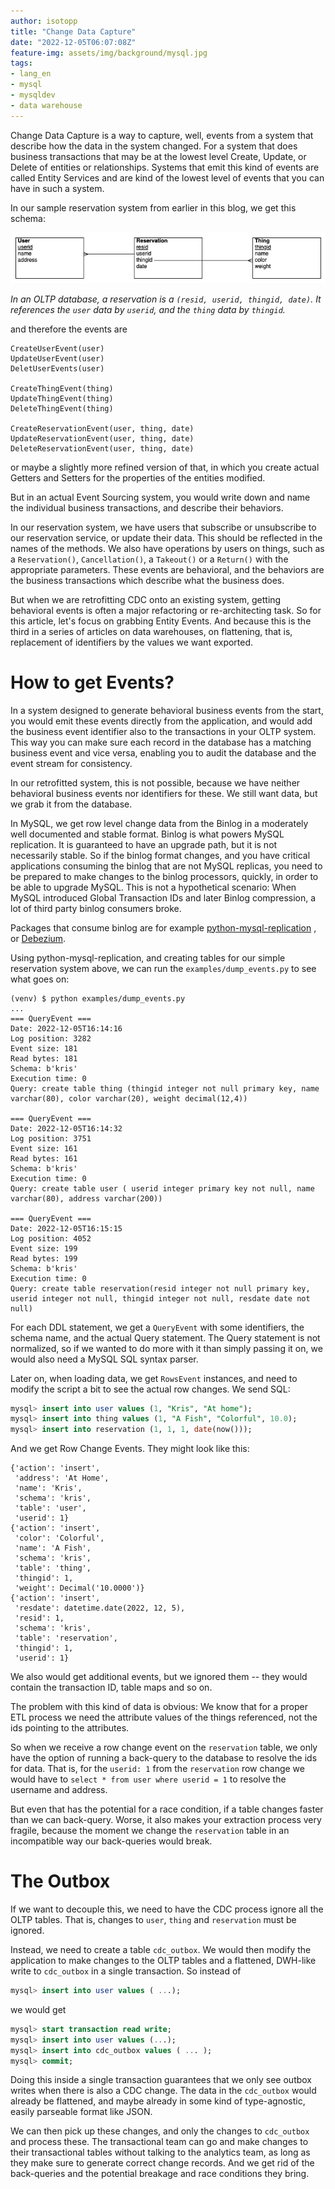 ```yaml
---
author: isotopp
title: "Change Data Capture"
date: "2022-12-05T06:07:08Z"
feature-img: assets/img/background/mysql.jpg
tags:
- lang_en
- mysql
- mysqldev
- data warehouse
---
```


Change Data Capture is a way to capture, well, events from a system that describe how the data in the system changed.
For a system that does business transactions that may be at the lowest level Create, Update, or Delete of entities or relationships.
Systems that emit this kind of events are called Entity Services and are kind of the lowest level of events that you can have in such a system.

In our sample reservation system from earlier in this blog, we get this schema:

![](/uploads/2022/11/snowflake-01.png)

*In an OLTP database, a reservation is a `(resid, userid, thingid, date)`. It references the `user` data by `userid`, and the `thing` data by `thingid`.*

and therefore the events are

```console
CreateUserEvent(user)
UpdateUserEvent(user)
DeletUserEvents(user)

CreateThingEvent(thing)
UpdateThingEvent(thing)
DeleteThingEvent(thing)

CreateReservationEvent(user, thing, date)
UpdateReservationEvent(user, thing, date)
DeleteReservationEvent(user, thing, date)
```

or maybe a slightly more refined version of that, in which you create actual Getters and Setters for the properties of the entities modified.

But in an actual Event Sourcing system, you would write down and name the individual business transactions, and describe their behaviors.

In our reservation system, we have users that subscribe or unsubscribe to our reservation service, or update their data.
This should be reflected in the names of the methods.
We also have operations by users on things, such as a `Reservation()`, `Cancellation()`, a `Takeout()` or a `Return()` with the appropriate parameters.
These events are behavioral, and the behaviors are the business transactions which describe what the business does.

But when we are retrofitting CDC onto an existing system, getting behavioral events is often a major refactoring or re-architecting task.
So for this article, let's focus on grabbing Entity Events.
And because this is the third in a series of articles on data warehouses, on flattening, that is, replacement of identifiers by the values we want exported.

# How to get Events?

In a system designed to generate behavioral business events from the start, you would emit these events directly from the application, and would add the business event identifier also to the transactions in your OLTP system.
This way you can make sure each record in the database has a matching business event and vice versa, enabling you to audit the database and the event stream for consistency.

In our retrofitted system, this is not possible, because we have neither behavioral business events nor identifiers for these.
We still want data, but we grab it from the database.

In MySQL, we get row level change data from the Binlog in a moderately well documented and stable format.
Binlog is what powers MySQL replication. 
It is guaranteed to have an upgrade path, but it is not necessarily stable.
So if the binlog format changes, and you have critical applications consuming the binlog that are not MySQL replicas, you need to be prepared to make changes to the binlog processors, quickly, in order to be able to upgrade MySQL.
This is not a hypothetical scenario: When MySQL introduced Global Transaction IDs and later Binlog compression, a lot of third party binlog consumers broke.

Packages that consume binlog are for example
[python-mysql-replication](https://github.com/julien-duponchelle/python-mysql-replication)
, or 
[Debezium](https://github.com/debezium/debezium).

Using python-mysql-replication, and creating tables for our simple reservation system above, we can run the `examples/dump_events.py` to see what goes on:

```console
(venv) $ python examples/dump_events.py
...
=== QueryEvent ===
Date: 2022-12-05T16:14:16
Log position: 3282
Event size: 181
Read bytes: 181
Schema: b'kris'
Execution time: 0
Query: create table thing (thingid integer not null primary key, name varchar(80), color varchar(20), weight decimal(12,4))

=== QueryEvent ===
Date: 2022-12-05T16:14:32
Log position: 3751
Event size: 161
Read bytes: 161
Schema: b'kris'
Execution time: 0
Query: create table user ( userid integer primary key not null, name varchar(80), address varchar(200))

=== QueryEvent ===
Date: 2022-12-05T16:15:15
Log position: 4052
Event size: 199
Read bytes: 199
Schema: b'kris'
Execution time: 0
Query: create table reservation(resid integer not null primary key, userid integer not null, thingid integer not null, resdate date not null)
```

For each DDL statement, we get a `QueryEvent` with some identifiers, the schema name, and the actual Query statement.
The Query statement is not normalized, so if we wanted to do more with it than simply passing it on, we would also need a MySQL SQL syntax parser.

Later on, when loading data, we get `RowsEvent` instances, and need to modify the script a bit to see the actual row changes.
We send SQL:
```sql
mysql> insert into user values (1, "Kris", "At home");
mysql> insert into thing values (1, "A Fish", "Colorful", 10.0);
mysql> insert into reservation (1, 1, 1, date(now())); 
```
And we get Row Change Events. They might look like this:

```console
{'action': 'insert',
 'address': 'At Home',
 'name': 'Kris',
 'schema': 'kris',
 'table': 'user',
 'userid': 1}
{'action': 'insert',
 'color': 'Colorful',
 'name': 'A Fish',
 'schema': 'kris',
 'table': 'thing',
 'thingid': 1,
 'weight': Decimal('10.0000')}
{'action': 'insert',
 'resdate': datetime.date(2022, 12, 5),
 'resid': 1,
 'schema': 'kris',
 'table': 'reservation',
 'thingid': 1,
 'userid': 1}
```

We also would get additional events, but we ignored them -- they would contain the transaction ID, table maps and so on.

The problem with this kind of data is obvious:
We know that for a proper ETL process we need the attribute values of the things referenced, not the ids pointing to the attributes.

So when we receive a row change event on the `reservation` table, 
we only have the option of running a back-query to the database to resolve the ids for data.
That is, for the `userid: 1` from the `reservation` row change we would have to `select * from user where userid = 1` to resolve the username and address.

But even that has the potential for a race condition, if a table changes faster than we can back-query.
Worse, it also makes your extraction process very fragile, because the moment we change the `reservation` table in an incompatible way our back-queries would break.

# The Outbox

If we want to decouple this, we need to have the CDC process ignore all the OLTP tables.
That is, changes to `user`, `thing` and `reservation` must be ignored.

Instead, we need to create a table `cdc_outbox`.
We would then modify the application to make changes to the OLTP tables and a flattened, DWH-like write to `cdc_outbox` in a single transaction.
So instead of

```sql
mysql> insert into user values ( ...);
```

we would get

```sql
mysql> start transaction read write;
mysql> insert into user values (...);
mysql> insert into cdc_outbox values ( ... );
mysql> commit; 
```

Doing this inside a single transaction guarantees that we only see outbox writes when there is also a CDC change.
The data in the `cdc_outbox` would already be flattened, and maybe already in some kind of type-agnostic, easily parseable format like JSON.

We can then pick up these changes, and only the changes to `cdc_outbox` and process these.
The transactional team can go and make changes to their transactional tables without talking to the analytics team, as long as they make sure to generate correct change records.
And we get rid of the back-queries and the potential breakage and race conditions they bring.
